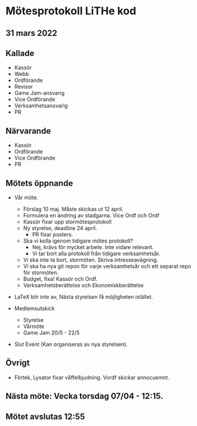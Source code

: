# Mötesprotokoll LiTHe kod

## 31 mars 2022

## Kallade

- Kassör
- Webb
- Ordförande
- Revisor
- Game Jam-ansvarig
- Vice Ordförande
- Verksamhetsansvarig
- PR

## Närvarande

- Kassör
- Ordförande
- Vice Ordförande
- PR

## Mötets öppnande

- Vår möte.
  - Förslag 10 maj. Måste skickas ut 12 april.
  - Formulera en ändring av stadgarna. Vice Ordf och Ordf
  - Kassör fixar upp stormötesprotokoll
  - Ny styrelse, deadline 24 april.
    - PR fixar posters.
  - Ska vi kolla igenom tidigare mötes protokoll?
    - Nej, krävs för mycket arbete. Inte vidare relevant.
    - Vi tar bort alla protokoll från tidigare verksamhetsår.
  - Vi ska inte ta bort, stormöten. Skriva intresseavägning.
  - Vi ska ha nya git repon för varje verksamhetsår och ett separat repo för stormöten.
  - Budget, fixa! Kassör och Ordf.
  - Verksamhetsberättelse och Ekonomiskberättelse

- LaTeX blir inte av, Nästa styrelsen få möjligheten istället.

- Medlemsutskick
  - Styrelse
  - Vårmöte
  - Game Jam 20/5 - 22/5

- Slut Event (Kan organiseras av nya styrelsen).

## Övrigt

- Förtek, Lysator fixar våffelbjudning. Vordf skickar annocuemnt.

## Nästa möte: Vecka torsdag 07/04 - 12:15.

## Mötet avslutas 12:55
